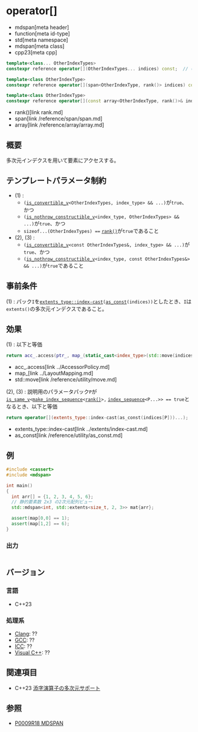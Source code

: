 # operator[]
* mdspan[meta header]
* function[meta id-type]
* std[meta namespace]
* mdspan[meta class]
* cpp23[meta cpp]

```cpp
template<class... OtherIndexTypes>
constexpr reference operator[](OtherIndexTypes... indices) const;  // (1)

template<class OtherIndexType>
constexpr reference operator[](span<OtherIndexType, rank()> indices) const;  // (2)

template<class OtherIndexType>
constexpr reference operator[](const array<OtherIndexType, rank()>& indices) const;  // (3)
```
* rank()[link rank.md]
* span[link /reference/span/span.md]
* array[link /reference/array/array.md]

## 概要
多次元インデクスを用いて要素にアクセスする。


## テンプレートパラメータ制約
- (1) :
    - `(`[`is_convertible_v`](/reference/type_traits/is_convertible.md)`<OtherIndexTypes, index_type> && ...)`が`true`、かつ
    - `(`[`is_nothrow_constructible_v`](/reference/type_traits/is_nothrow_constructible.md)`<index_type, OtherIndexTypes> && ...)`が`true`、かつ
    - `sizeof...(OtherIndexTypes) ==` [`rank()`](rank.md)が`true`であること
- (2), (3) :
    - `(`[`is_convertible_v`](/reference/type_traits/is_convertible.md)`<const OtherIndexTypes&, index_type> && ...)`が`true`、かつ
    - `(`[`is_nothrow_constructible_v`](/reference/type_traits/is_nothrow_constructible.md)`<index_type, const OtherIndexTypes&> && ...)`が`true`であること


## 事前条件
(1) : パック`I`を[`extents_type::index-cast`](../extents/index-cast.md)`(`[`as_const`](/reference/utility/as_const.md)`(indices))`としたとき、`I`は`extents()`の多次元インデクスであること。


## 効果
(1) : 以下と等価

```cpp
return acc_.access(ptr_, map_(static_cast<index_type>(std::move(indices))...));
```
* acc_.access[link ../AccessorPolicy.md]
* map_[link ../LayoutMapping.md]
* std::move[link /reference/utility/move.md]

(2), (3) : 説明用のパラメータパック`P`が[`is_same_v`](/reference/type_traits/is_same.md)`<`[`make_index_sequence`](/reference/utility/make_index_sequence.md)`<`[`rank()`](rank.md)`>,` [`index_sequence`](/reference/utility/index_sequence.md)`<P...>> == true`となるとき、以下と等価

```cpp
return operator[](extents_type::index-cast(as_const(indices[P]))...);
```
* extents_type::index-cast[link ../extents/index-cast.md]
* as_const[link /reference/utility/as_const.md]


## 例
```cpp example
#include <cassert>
#include <mdspan>

int main()
{
  int arr[] = {1, 2, 3, 4, 5, 6};
  // 静的要素数 2x3 の2次元配列ビュー
  std::mdspan<int, std::extents<size_t, 2, 3>> mat{arr};

  assert(map[0,0] == 1);
  assert(map[1,2] == 6);
}
```

### 出力
```
```


## バージョン
### 言語
- C++23

### 処理系
- [Clang](/implementation.md#clang): ??
- [GCC](/implementation.md#gcc): ??
- [ICC](/implementation.md#icc): ??
- [Visual C++](/implementation.md#visual_cpp): ??


## 関連項目
- C++23 [添字演算子の多次元サポート](/lang/cpp23/multidimensional_subscript_operator.md)


## 参照
- [P0009R18 MDSPAN](https://www.open-std.org/jtc1/sc22/wg21/docs/papers/2022/p0009r18.html)
